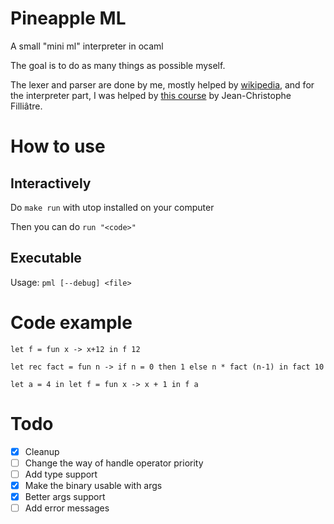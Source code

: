 # Pineapple ML
A small "mini ml" interpreter in ocaml

The goal is to do as many things as possible myself.

The lexer and parser are done by me, mostly helped by [wikipedia](https://wikipedia.org), and for the interpreter part, I was helped by [this course](https://www.enseignement.polytechnique.fr/informatique/INF564/poly.pdf) by Jean-Christophe Filliâtre.

# How to use

## Interactively
Do `make run` with utop installed on your computer

Then you can do `run "<code>"`

## Executable
Usage: `pml [--debug] <file>`

# Code example
`let f = fun x -> x+12 in f 12`

`let rec fact = fun n -> if n = 0 then 1 else n * fact (n-1) in fact 10`

`let a = 4 in let f = fun x -> x + 1 in f a`

# Todo
- [x] Cleanup
- [ ] Change the way of handle operator priority
- [ ] Add type support
- [x] Make the binary usable with args
- [x] Better args support
- [ ] Add error messages
